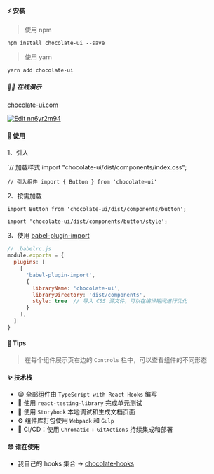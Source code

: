 #### ⚡ 安装

>使用 npm

`
npm install chocolate-ui --save
`

>使用 yarn

`
yarn add chocolate-ui
`

##### 💁‍♂️ 在线演示

[chocolate-ui.com](https://60e31bd4495b7b003b0b96a3-qwpgkogipx.chromatic.com/)

[![Edit nn6yr2m94](https://codesandbox.io/static/img/play-codesandbox.svg)](https://codesandbox.io/s/agitated-lamarr-2t34j?autoresize=1&hidenavigation=1&expanddevtools=1)

#### 📖 使用

1、引入

`// 加载样式
import "chocolate-ui/dist/components/index.css";

`// 引入组件
import { Button } from 'chocolate-ui'`

2、按需加载

`
import Button from 'chocolate-ui/dist/components/button';
`

`
import 'chocolate-ui/dist/components/button/style';
`

3、使用 [babel-plugin-import](https://github.com/ant-design/babel-plugin-import)

~~~js
// .babelrc.js
module.exports = {
  plugins: [
    [
      'babel-plugin-import',
      {
        libraryName: 'chocolate-ui',
        libraryDirectory: 'dist/components',
        style: true  // 导入 CSS 源文件，可以在编译期间进行优化
      }
    ],
  ]
}
~~~

#### 🚗 Tips

>在每个组件展示页右边的 `Controls` 栏中，可以查看组件的不同形态

#### ✨ 技术栈

- 😁 全部组件由 `TypeScript with React Hooks` 编写
- 🍑 使用 `react-testing-library` 完成单元测试
- 🦌 使用 `Storybook` 本地调试和生成文档页面
- ⚙️ 组件库打包使用 `Webpack` 和 `Gulp`
- 🥦 CI/CD：使用 `Chromatic` + `GitActions` 持续集成和部署

#### 😊 谁在使用

- 我自己的 hooks 集合 -> [chocolate-hooks](https://github.com/ChocolateUI/chocolate-hooks)

